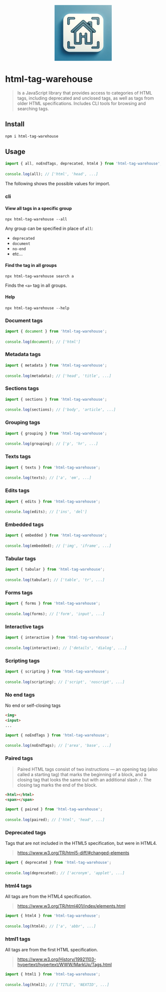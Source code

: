 <div align="center">
    <img width="185" height="180" src="./assets/logo.webp" alt="logo html-tag-warehouse">
</div>

# html-tag-warehouse

> Is a JavaScript library that provides access to categories of HTML tags, including deprecated and unclosed tags, as well as tags from older HTML specifications. Includes CLI tools for browsing and searching tags.

## Install

```bash
npm i html-tag-warehouse
```

## Usage

```js
import { all, noEndTags, deprecated, html4 } from 'html-tag-warehouse';

console.log(all); // ['html', 'head', ...]
```

The following shows the possible values for import.

### cli

#### View all tags in a specific group
```shell
npx html-tag-warehouse --all
```

Any group can be specified in place of `all`:
- `deprecated`
- `document`
- `no-end`
- etc...

#### Find the tag in all groups

```shell
npx html-tag-warehouse search a
```

Finds the `<a>` tag in all groups.

#### Help

```shell
npx html-tag-warehouse --help
```


### Document tags

```js
import { document } from 'html-tag-warehouse';

console.log(document); // ['html']
```

### Metadata tags

```js
import { metadata } from 'html-tag-warehouse';

console.log(metadata); // ['head', 'title', ...]
```

### Sections tags

```js
import { sections } from 'html-tag-warehouse';

console.log(sections); // ['body', 'article', ...]
```

### Grouping tags

```js
import { grouping } from 'html-tag-warehouse';

console.log(grouping); // ['p', 'hr', ...]
```

### Texts tags

```js
import { texts } from 'html-tag-warehouse';

console.log(texts); // ['a', 'em', ...]
```

### Edits tags

```js
import { edits } from 'html-tag-warehouse';

console.log(edits); // ['ins', 'del']
```

### Embedded tags

```js
import { embedded } from 'html-tag-warehouse';

console.log(embedded); // ['img', 'iframe', ...]
```

### Tabular tags

```js
import { tabular } from 'html-tag-warehouse';

console.log(tabular); // ['table', 'tr', ...]
```

### Forms tags

```js
import { forms } from 'html-tag-warehouse';

console.log(forms); // ['form', 'input', ...]
```

### Interactive tags

```js
import { interactive } from 'html-tag-warehouse';

console.log(interactive); // ['details', 'dialog', ...]
```

### Scripting tags

```js
import { scripting } from 'html-tag-warehouse';

console.log(scripting); // ['script', 'noscript', ...]
```

### No end tags

No end or self-closing tags

```html
<img>
<input>
...
```

```js
import { noEndTags } from 'html-tag-warehouse';

console.log(noEndTags); // ['area', 'base', ...]
```

### Paired tags

> Paired HTML tags consist of two instructions — an opening tag (also called a starting tag) that marks the beginning of a block, and a closing tag that looks the same but with an additional slash `/`. The closing tag marks the end of the block.

```html
<html></html>
<span></span>
```

```js
import { paired } from 'html-tag-warehouse';

console.log(paired); // ['html', 'head', ...]
```

### Deprecated tags

Tags that are not included in the HTML5 specification, but were in HTML4.

> https://www.w3.org/TR/html5-diff/#changed-elements

```js
import { deprecated } from 'html-tag-warehouse';

console.log(deprecated); // ['acronym', 'applet', ...]
```

### html4 tags

All tags are from the HTML4 specification.

> https://www.w3.org/TR/html401/index/elements.html

```js
import { html4 } from 'html-tag-warehouse';

console.log(html4); // ['a', 'abbr', ...]
```

### html1 tags

All tags are from the first HTML specification.

> https://www.w3.org/History/19921103-hypertext/hypertext/WWW/MarkUp/Tags.html

```js
import { html1 } from 'html-tag-warehouse';

console.log(html1); // ['TITLE', 'NEXTID', ...]
```
